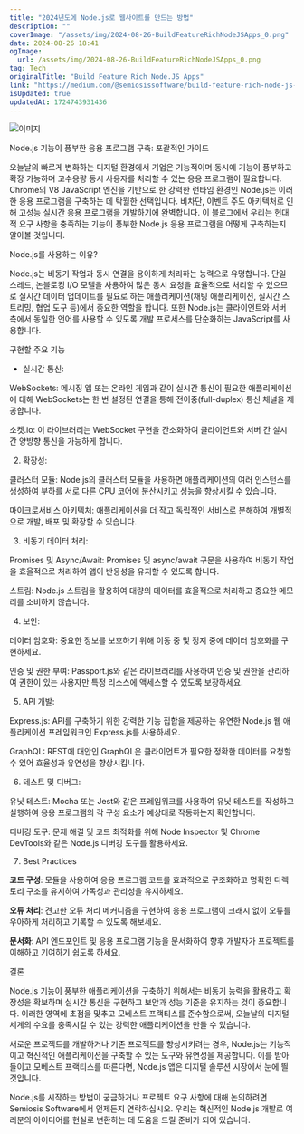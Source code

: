 ```yaml
---
title: "2024년도에 Node.js로 웹사이트를 만드는 방법"
description: ""
coverImage: "/assets/img/2024-08-26-BuildFeatureRichNodeJSApps_0.png"
date: 2024-08-26 18:41
ogImage: 
  url: /assets/img/2024-08-26-BuildFeatureRichNodeJSApps_0.png
tag: Tech
originalTitle: "Build Feature Rich Node.JS Apps"
link: "https://medium.com/@semiosissoftware/build-feature-rich-node-js-apps-5667a4d85ac9"
isUpdated: true
updatedAt: 1724743931436
---
```



![이미지](/assets/img/2024-08-26-BuildFeatureRichNodeJSApps_0.png)

Node.js 기능이 풍부한 응용 프로그램 구축: 포괄적인 가이드

오늘날의 빠르게 변화하는 디지털 환경에서 기업은 기능적이며 동시에 기능이 풍부하고 확장 가능하며 고수용량 동시 사용자를 처리할 수 있는 응용 프로그램이 필요합니다. Chrome의 V8 JavaScript 엔진을 기반으로 한 강력한 런타임 환경인 Node.js는 이러한 응용 프로그램을 구축하는 데 탁월한 선택입니다. 비차단, 이벤트 주도 아키텍처로 인해 고성능 실시간 응용 프로그램을 개발하기에 완벽합니다. 이 블로그에서 우리는 현대적 요구 사항을 충족하는 기능이 풍부한 Node.js 응용 프로그램을 어떻게 구축하는지 알아볼 것입니다.

Node.js를 사용하는 이유?

<div class="content-ad"></div>

Node.js는 비동기 작업과 동시 연결을 용이하게 처리하는 능력으로 유명합니다. 단일 스레드, 논블로킹 I/O 모델을 사용하여 많은 동시 요청을 효율적으로 처리할 수 있으므로 실시간 데이터 업데이트를 필요로 하는 애플리케이션(채팅 애플리케이션, 실시간 스트리밍, 협업 도구 등)에서 중요한 역할을 합니다. 또한 Node.js는 클라이언트와 서버 측에서 동일한 언어를 사용할 수 있도록 개발 프로세스를 단순화하는 JavaScript를 사용합니다.

구현할 주요 기능

- 실시간 통신:

WebSockets: 메시징 앱 또는 온라인 게임과 같이 실시간 통신이 필요한 애플리케이션에 대해 WebSockets는 한 번 설정된 연결을 통해 전이중(full-duplex) 통신 채널을 제공합니다.

<div class="content-ad"></div>

소켓.io: 이 라이브러리는 WebSocket 구현을 간소화하여 클라이언트와 서버 간 실시간 양방향 통신을 가능하게 합니다.

2. 확장성:

클러스터 모듈: Node.js의 클러스터 모듈을 사용하면 애플리케이션의 여러 인스턴스를 생성하여 부하를 서로 다른 CPU 코어에 분산시키고 성능을 향상시킬 수 있습니다.

마이크로서비스 아키텍처: 애플리케이션을 더 작고 독립적인 서비스로 분해하여 개별적으로 개발, 배포 및 확장할 수 있습니다.

<div class="content-ad"></div>

3. 비동기 데이터 처리:

Promises 및 Async/Await: Promises 및 async/await 구문을 사용하여 비동기 작업을 효율적으로 처리하여 앱이 반응성을 유지할 수 있도록 합니다.

스트림: Node.js 스트림을 활용하여 대량의 데이터를 효율적으로 처리하고 중요한 메모리를 소비하지 않습니다.

4. 보안:

<div class="content-ad"></div>

데이터 암호화: 중요한 정보를 보호하기 위해 이동 중 및 정지 중에 데이터 암호화를 구현하세요.

인증 및 권한 부여: Passport.js와 같은 라이브러리를 사용하여 인증 및 권한을 관리하여 권한이 있는 사용자만 특정 리소스에 액세스할 수 있도록 보장하세요.

5. API 개발:

Express.js: API를 구축하기 위한 강력한 기능 집합을 제공하는 유연한 Node.js 웹 애플리케이션 프레임워크인 Express.js를 사용하세요.

<div class="content-ad"></div>

GraphQL: REST에 대안인 GraphQL은 클라이언트가 필요한 정확한 데이터를 요청할 수 있어 효율성과 유연성을 향상시킵니다.

6. 테스트 및 디버그:

유닛 테스트: Mocha 또는 Jest와 같은 프레임워크를 사용하여 유닛 테스트를 작성하고 실행하여 응용 프로그램의 각 구성 요소가 예상대로 작동하는지 확인합니다.

디버깅 도구: 문제 해결 및 코드 최적화를 위해 Node Inspector 및 Chrome DevTools와 같은 Node.js 디버깅 도구를 활용하세요.

<div class="content-ad"></div>

7. Best Practices

**코드 구성**: 모듈을 사용하여 응용 프로그램 코드를 효과적으로 구조화하고 명확한 디렉토리 구조를 유지하여 가독성과 관리성을 유지하세요.

**오류 처리**: 견고한 오류 처리 메커니즘을 구현하여 응용 프로그램이 크래시 없이 오류를 우아하게 처리하고 기록할 수 있도록 해보세요.

**문서화**: API 엔드포인트 및 응용 프로그램 기능을 문서화하여 향후 개발자가 프로젝트를 이해하고 기여하기 쉽도록 하세요.

<div class="content-ad"></div>

결론

Node.js 기능이 풍부한 애플리케이션을 구축하기 위해서는 비동기 능력을 활용하고 확장성을 확보하며 실시간 통신을 구현하고 보안과 성능 기준을 유지하는 것이 중요합니다. 이러한 영역에 초점을 맞추고 모베스트 프랙티스를 준수함으로써, 오늘날의 디지털 세계의 수요를 충족시킬 수 있는 강력한 애플리케이션을 만들 수 있습니다.

새로운 프로젝트를 개발하거나 기존 프로젝트를 향상시키려는 경우, Node.js는 기능적이고 혁신적인 애플리케이션을 구축할 수 있는 도구와 유연성을 제공합니다. 이를 받아들이고 모베스트 프랙티스를 따른다면, Node.js 앱은 디지털 솔루션 시장에서 눈에 띌 것입니다.

Node.js를 시작하는 방법이 궁금하거나 프로젝트 요구 사항에 대해 논의하려면 Semiosis Software에서 언제든지 연락하십시오. 우리는 혁신적인 Node.js 개발로 여러분의 아이디어를 현실로 변환하는 데 도움을 드릴 준비가 되어 있습니다.